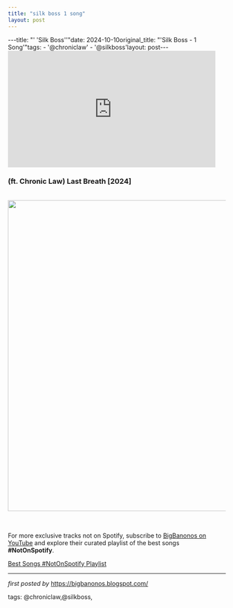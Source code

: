 ```yaml
---
title: "silk boss 1 song"
layout: post
---
```

---title: "' 'Silk Boss''"date: 2024-10-10original_title: "'Silk Boss - 1 Song'"tags:  - '@chroniclaw'  - '@silkboss'layout: post---<iframe frameborder="0" height="270" src="https://youtube.com/embed/P0BiURwt4zg?si=uffXYcvK8dXaZseX" width="480"></iframe><h3>(ft. Chronic Law) Last Breath [2024]</h3><div><br /></div><div class="separator" ><a href="https://i.ytimg.com/vi/78d7yVkQgvU/maxresdefault.jpg" imageanchor="1"><img border="0" data-original-height="720" data-original-width="1280" height="720" src="https://i.ytimg.com/vi/78d7yVkQgvU/maxresdefault.jpg" width="1280" /></a></div><br /><div><br /></div><!--Subscribe and Playlist Links--><div>    <p>For more exclusive tracks not on Spotify, subscribe to <a href="https://www.youtube.com/@BigBanonos" target="_blank">BigBanonos on YouTube</a> and explore their curated playlist of the best songs <strong>#NotOnSpotify</strong>.</p>    <p><a href="https://www.youtube.com/playlist?list=PLtuNtuTatqI0kFahUCbtbfenC_ET5O_tr" target="_blank">Best Songs #NotOnSpotify Playlist<br /></a></p></div><hr /><p><em>first posted by</em> <a href="https://bigbanonos.blogspot.com/" rel="noopener" target="_new">https://bigbanonos.blogspot.com/</a></p><p>tags: @chroniclaw,@silkboss,</p>